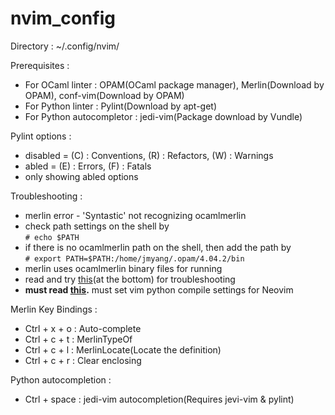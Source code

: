 # nvim_config
Directory : ~/.config/nvim/

Prerequisites : 
  - For OCaml linter : OPAM(OCaml package manager), Merlin(Download by OPAM), conf-vim(Download by OPAM)
  - For Python linter : Pylint(Download by apt-get)
  - For Python autocompletor : jedi-vim(Package download by Vundle)

Pylint options :
  - disabled = (C) : Conventions, (R) : Refactors, (W) : Warnings
  - abled = (E) : Errors, (F) : Fatals
  - only showing abled options

Troubleshooting :
  - merlin error - 'Syntastic' not recognizing ocamlmerlin  
  - check path settings on the shell by  
  <code># echo $PATH</code>  
  - if there is no ocamlmerlin path on the shell, then add the path by  
  <code># export PATH=$PATH:/home/jmyang/.opam/4.04.2/bin</code>  
  - merlin uses ocamlmerlin binary files for running
  - read and try [this](https://github.com/ocaml/merlin/wiki/vim-from-scratch)(at the bottom) for troubleshooting
  - **must read [this](https://github.com/neovim/python-client).** must set vim python compile settings for Neovim

Merlin Key Bindings :
  - Ctrl + x + o : Auto-complete
  - Ctrl + c + t : MerlinTypeOf
  - Ctrl + c + l : MerlinLocate(Locate the definition)
  - Ctrl + c + r : Clear enclosing

Python autocompletion :
  - Ctrl + space : jedi-vim autocompletion(Requires jevi-vim & pylint)
